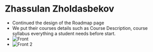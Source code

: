 # Zhassulan Zholdasbekov
* Continued the design of the Roadmap page
* We put their courses details such as Course Description, course syllabus everything a student needs before start.
* ![Front](https://user-images.githubusercontent.com/50594402/170435832-6d8dd17c-a757-48a6-b924-a5e354880348.jpg)
* ![Front 2](https://user-images.githubusercontent.com/50594402/170435853-2ec6bac8-a78c-4ad1-bad2-3a92ed4480c9.jpg)
